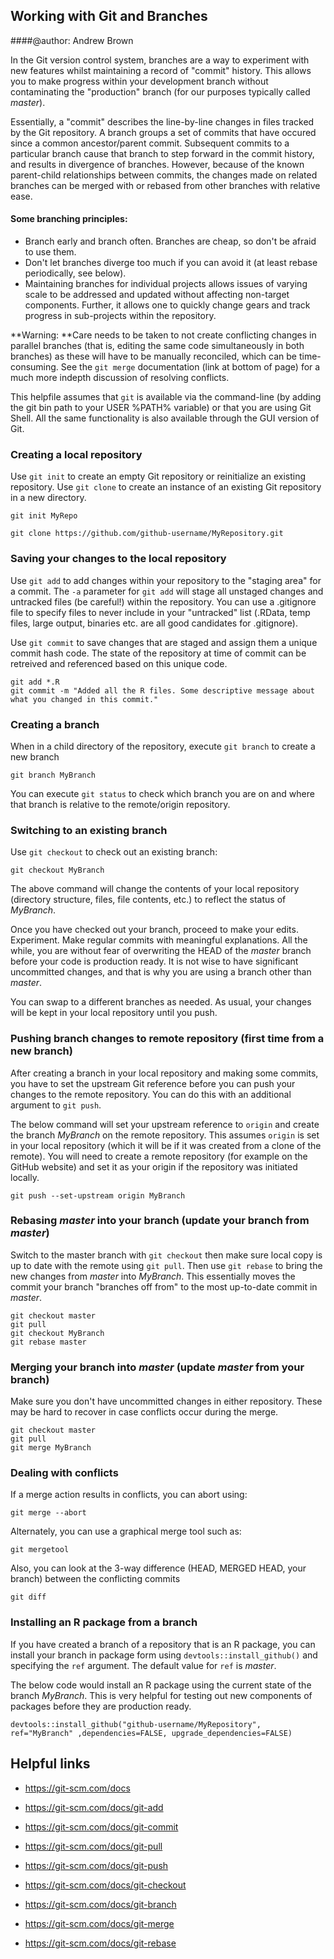 ## Working with Git and Branches
####@author: Andrew Brown

In the Git version control system, branches are a way to experiment with new features whilst maintaining a record of "commit" history. This allows you to make progress within your development branch without contaminating the "production" branch (for our purposes typically called *master*).

Essentially, a "commit" describes the line-by-line changes in files tracked by the Git repository. A branch groups a set of commits that have occured since a common ancestor/parent commit. Subsequent commits to a particular branch cause that branch to step forward in the commit history, and results in divergence of  branches. However, because of the known parent-child relationships between commits, the changes made on related branches can be merged with or rebased from other branches with relative ease. 

#### Some branching principles:

 * Branch early and branch often. Branches are cheap, so don't be afraid to use them.
 * Don't let branches diverge too much if you can avoid it (at least rebase periodically, see below). 
 * Maintaining branches for individual projects allows issues of varying scale to be addressed and updated without affecting non-target components. Further, it allows one to quickly change gears and track progress in sub-projects within the repository.

**Warning: **Care needs to be taken to not create conflicting changes in parallel branches (that is, editing the same code simultaneously in both branches) as these will have to be manually reconciled, which can be time-consuming. See the `git merge` documentation (link at bottom of page) for a much more indepth discussion of resolving conflicts.

This helpfile assumes that `git` is available via the command-line (by adding the git bin path to your USER %PATH% variable) or that you are using Git Shell. All the same functionality is also available through the GUI version of Git.

### Creating a local repository
Use `git init` to create an empty Git repository or reinitialize an existing repository. 
Use `git clone` to create an instance of an existing Git repository in a new directory.

```
git init MyRepo
```

```
git clone https://github.com/github-username/MyRepository.git
```

### Saving your changes to the local repository 

Use `git add` to add changes within your repository to the "staging area" for a commit. The `-a` parameter for `git add` will stage all unstaged changes and untracked files (be careful!) within the repository. You can use a .gitignore file to specify files to never include in your "untracked" list (.RData, temp files, large output, binaries etc. are all good candidates for .gitignore).

Use `git commit` to save changes that are staged and assign them a unique commit hash code. The state of the repository at time of commit can be retreived and referenced based on this unique code. 

```
git add *.R
git commit -m "Added all the R files. Some descriptive message about what you changed in this commit."
```

### Creating a branch

When in a child directory of the repository, execute `git branch` to create a new branch

```
git branch MyBranch
```

You can execute `git status` to check which branch you are on and where that branch is relative to the remote/origin repository. 

### Switching to an existing branch

Use `git checkout` to check out an existing branch:
```
git checkout MyBranch
```

The above command will change the contents of your local repository (directory structure, files, file contents, etc.) to reflect the status of *MyBranch*. 

Once you have checked out your branch, proceed to make your edits. Experiment. Make regular commits with meaningful explanations. All the while, you are without fear of overwriting the HEAD of the *master* branch before your code is production ready. It is not wise to have significant uncommitted changes, and that is why you are using a branch other than *master*.

You can swap to a different branches as needed. As usual, your changes will be kept in your local repository until you push. 

### Pushing branch changes to remote repository (first time from a new branch) 

After creating a branch in your local repository and making some commits, you have to set the upstream Git reference before you can push your changes to the remote repository. You can do this with an additional argument to `git push`. 

The below command will set your upstream reference to `origin` and create the branch *MyBranch* on the remote repository. This assumes `origin` is set in your local repository (which it will be if it was created from a clone of the remote). You will need to create a remote repository (for example on the GitHub website) and set it as your origin  if the repository was initiated locally.

```
git push --set-upstream origin MyBranch
```

### Rebasing *master* into your branch (update your branch from *master*)

Switch to the master branch with `git checkout` then make sure local copy is up to date with the remote using `git pull`. Then use `git rebase` to bring the new changes from *master* into *MyBranch*. This essentially moves the commit your branch "branches off from" to the most up-to-date commit in *master*.

```
git checkout master 
git pull
git checkout MyBranch
git rebase master
```

### Merging your branch into *master* (update *master* from your branch)

Make sure you don't have uncommitted changes in either repository. These may be hard to recover in case conflicts occur during the merge.

```
git checkout master
git pull
git merge MyBranch
```

### Dealing with conflicts

If a merge action results in conflicts, you can abort using:
```
git merge --abort
```

Alternately, you can use a graphical merge tool such as:
```
git mergetool
```

Also, you can look at the 3-way difference (HEAD, MERGED HEAD, your branch) between the conflicting commits
```
git diff
```

### Installing an R package from a branch

If you have created a branch of a repository that is an R package, you can install your branch in package form using `devtools::install_github()` and specifying the `ref` argument. The default value for `ref` is *master*. 

The below code would install an R package using the current state of the branch *MyBranch*. This is very helpful for testing out new components of packages before they are production ready.
```
devtools::install_github("github-username/MyRepository", ref="MyBranch" ,dependencies=FALSE, upgrade_dependencies=FALSE)
```

## Helpful links
 * https://git-scm.com/docs
 
 * https://git-scm.com/docs/git-add

 * https://git-scm.com/docs/git-commit
 
 * https://git-scm.com/docs/git-pull
 
 * https://git-scm.com/docs/git-push

 * https://git-scm.com/docs/git-checkout

 * https://git-scm.com/docs/git-branch

 * https://git-scm.com/docs/git-merge

 * https://git-scm.com/docs/git-rebase